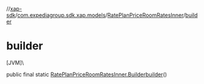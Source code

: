 //[xap-sdk](../../../index.md)/[com.expediagroup.sdk.xap.models](../index.md)/[RatePlanPriceRoomRatesInner](index.md)/[builder](builder.md)

# builder

[JVM]\

public final static [RatePlanPriceRoomRatesInner.Builder](-builder/index.md)[builder](builder.md)()
